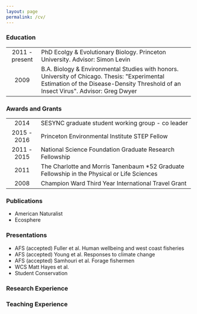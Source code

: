 ```yaml
---
layout: page
permalink: /cv/
---
```


### Education

|| |
|:-:|---|
| 2011 - present | PhD Ecolgy & Evolutionary Biology. Princeton University. Advisor: Simon Levin|
|2009 | B.A. Biology & Environmental Studies with honors. University of Chicago. Thesis: "Experimental Estimation of the Disease-Density Threshold of an Insect Virus". Advisor: Greg Dwyer

### Awards and Grants
|| |
|:-:|---|
| 2014 | SESYNC graduate student working group - co leader
| 2015 - 2016| Princeton Environmental Institute STEP Fellow | 
|2011 - 2015| National Science Foundation Graduate Research Fellowship |
|2011| The Charlotte and Morris Tanenbaum *52 Graduate Fellowship in the Physical or Life Sciences
| 2008 | Champion Ward Third Year International Travel Grant |

### Publications
+ American Naturalist
+ Ecosphere

### Presentations
+ AFS (accepted) Fuller et al. Human wellbeing and west coast fisheries
+ AFS (accepted) Young et al. Responses to climate change
+ AFS (accepted) Samhouri et al. Forage fishermen
+ WCS Matt Hayes et al. 
+ Student Conservation

### Research Experience

### Teaching Experience